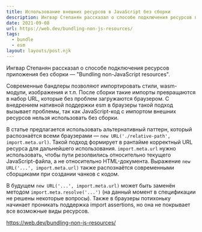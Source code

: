 ```yaml
---
title: Использование внешних ресурсов в JavaScript без сборки
description: Ингвар Степанян рассказал о способе подключения ресурсов приложения без сборки
date: 2021-09-08
url: https://web.dev/bundling-non-js-resources/
tags:
  - bundle
  - esm
layout: layouts/post.njk
---
```

Ингвар Степанян рассказал о способе подключения ресурсов приложения без сборки — "Bundling non-JavaScript resources".

Современные бандлеры позволяют импортировать стили, wasm-модули, изображения и т.п. После сборки такие импорты превращаются в набор URL, которые без проблем загружаются браузером. С внедрением нативной поддержки esm в браузеры такой подход вызывает проблемы, так как JavaScript-код с импортом внешних ресурсов нельзя использовать без сборки.

В статье предлагается использовать альтернативный паттерн, который распознаётся всеми браузерами — `new URL('./relative-path', import.meta.url)`. Такой подход формирует в рантайме корректный URL ресурса для дальнейшего использования. `import.meta.url` нужно использовать, чтобы пути резолвились относительно текущего JavaScript-файла, а не относительно HTML-документа. Выражение `new URL('...', import.meta.url)` также распознаётся современными сборщиками при создании чанков с кодом.

В будущем `new URL('...', import.meta.url)` может быть заменён методом `import.meta.resolve('...')` (на данный момент в спецификации не решены некоторые вопросы). Также в браузеры потихоньку начинает проникать поддержка import assertions, но она не покрывает все возможные виды ресурсов.

https://web.dev/bundling-non-js-resources/

